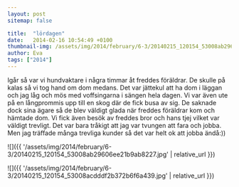 ```yaml
---
layout: post
sitemap: false

title:  "lördagen"
date:   2014-02-16 10:54:49 +0100
thumbnail-img: /assets/img/2014/february/6-3/20140215_120154_53008ab29606ee21b9ab8227.jpg
author: Eva
tags: ["2014"]
---
```


Igår så var vi hundvaktare i några timmar åt freddes föräldrar.  De skulle på kalas så vi tog hand om dom medans. Det var jättekul att ha dom i läggan och jag låg och mös med voffsingarna i sängen hela dagen. Vi var även ute på en långprommis upp till en skog där de fick busa av sig. De saknade dock sina ägare så de blev väldigt glada när freddes föräldrar kom och hämtade dom. Vi fick även besök av freddes bror och hans tjej vilket var väldigt trevligt. Det var bara tråkigt att jag var tvungen att fara och jobba. Men jag träffade många trevliga kunder så det var helt ok att jobba ändå:))

![]({{ '/assets/img/2014/february/6-3/20140215_120154_53008ab29606ee21b9ab8227.jpg'  | relative_url }})

![]({{ '/assets/img/2014/february/6-3/20140215_120154_53008acdddf2b372b6f6a439.jpg'  | relative_url }})

